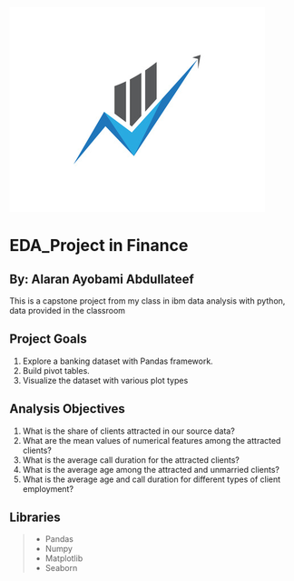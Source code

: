![images.jpg](Images/Img_2.jpg)
# EDA_Project in Finance #
 
## By: Alaran Ayobami Abdullateef
This is a capstone project from my class in ibm data analysis with python, data provided in the classroom 

## Project Goals
1. Explore a banking dataset with Pandas framework.
2. Build pivot tables.
3. Visualize the dataset with various plot types

## Analysis Objectives 

1. What is the share of clients attracted in our source data?
2. What are the mean values of numerical features among the attracted clients?
3. What is the average call duration for the attracted clients?
4. What is the average age among the attracted and unmarried clients?
5. What is the average age and call duration for different types of client employment?

## Libraries 
>- Pandas
>- Numpy
>- Matplotlib
>- Seaborn